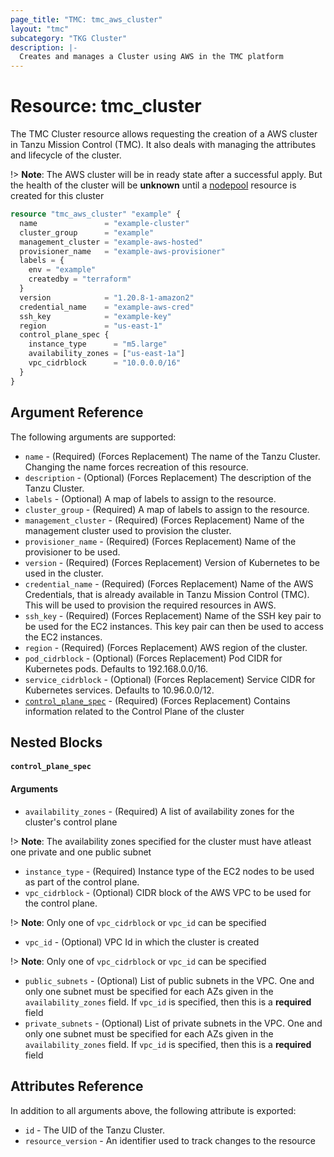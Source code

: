 ```yaml
---
page_title: "TMC: tmc_aws_cluster"
layout: "tmc"
subcategory: "TKG Cluster"
description: |-
  Creates and manages a Cluster using AWS in the TMC platform
---
```


# Resource: tmc_cluster

The TMC Cluster resource allows requesting the creation of a AWS cluster in Tanzu Mission Control (TMC). It also deals with managing the attributes and lifecycle of the cluster.

!> **Note**: The AWS cluster will be in ready state after a successful apply. But the health of the cluster will be **unknown** until a [nodepool](aws_nodepool.md) resource is created for this cluster

```terraform
resource "tmc_aws_cluster" "example" {
  name               = "example-cluster"
  cluster_group      = "example"
  management_cluster = "example-aws-hosted"
  provisioner_name   = "example-aws-provisioner"
  labels = {
    env = "example"
    createdby = "terraform"
  }
  version            = "1.20.8-1-amazon2"
  credential_name    = "example-aws-cred"
  ssh_key            = "example-key"
  region             = "us-east-1"
  control_plane_spec {
    instance_type      = "m5.large"
    availability_zones = ["us-east-1a"]
    vpc_cidrblock      = "10.0.0.0/16"
  }
}
```

## Argument Reference

The following arguments are supported:

* `name` - (Required) (Forces Replacement) The name of the Tanzu Cluster. Changing the name forces recreation of this resource.
* `description` - (Optional) (Forces Replacement) The description of the Tanzu Cluster.
* `labels` - (Optional) A map of labels to assign to the resource.
* `cluster_group` - (Required) A map of labels to assign to the resource.
* `management_cluster` - (Required) (Forces Replacement) Name of the management cluster used to provision the cluster.
* `provisioner_name` - (Required) (Forces Replacement) Name of the provisioner to be used.
* `version` - (Required) (Forces Replacement) Version of Kubernetes to be used in the cluster.
* `credential_name` - (Required) (Forces Replacement) Name of the AWS Credentials, that is already available in Tanzu Mission Control (TMC). This will be used to provision the required resources in AWS.
* `ssh_key` - (Required) (Forces Replacement) Name of the SSH key pair to be used for the EC2 instances. This key pair can then be used to access the EC2 instances.
* `region` - (Required) (Forces Replacement) AWS region of the cluster.
* `pod_cidrblock` - (Optional) (Forces Replacement) Pod CIDR for Kubernetes pods. Defaults to 192.168.0.0/16.
* `service_cidrblock` - (Optional) (Forces Replacement) Service CIDR for Kubernetes services. Defaults to 10.96.0.0/12.
* [`control_plane_spec`](#control_plane_spec) - (Required) (Forces Replacement) Contains information related to the Control Plane of the cluster

## Nested Blocks

#### `control_plane_spec`

#### Arguments

* `availability_zones` - (Required) A list of availability zones for the cluster's control plane

!> **Note**: The availability zones specified for the cluster must have atleast one private and one public
subnet

* `instance_type` - (Required) Instance type of the EC2 nodes to be used as part of the control plane.
* `vpc_cidrblock` - (Optional) CIDR block of the AWS VPC to be used for the control plane.

!> **Note**: Only one of `vpc_cidrblock` or `vpc_id` can be specified

* `vpc_id` - (Optional) VPC Id in which the cluster is created

!> **Note**: Only one of `vpc_cidrblock` or `vpc_id` can be specified

* `public_subnets` - (Optional) List of public subnets in the VPC. One and only one subnet must be specified for each AZs given in the `availability_zones` field. If `vpc_id` is specified, then this is a **required** field
* `private_subnets` - (Optional) List of private subnets in the VPC. One and only one subnet must be specified for each AZs given in the `availability_zones` field. If `vpc_id` is specified, then this is a **required** field

## Attributes Reference

In addition to all arguments above, the following attribute is exported:

* `id` - The UID of the Tanzu Cluster.
* `resource_version` - An identifier used to track changes to the resource
